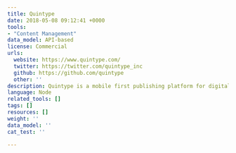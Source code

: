 ```yaml
---
title: Quintype
date: 2018-05-08 09:12:41 +0000
tools:
- "Content Management"
data_model: API-based
license: Commercial
urls:
  website: https://www.quintype.com/
  twitter: https://twitter.com/quintype_inc
  github: https://github.com/quintype
  other: ''
description: Quintype is a mobile first publishing platform for digital publishers.
language: Node
related_tools: []
tags: []
resources: []
weight: ''
data_model: ''
cat_test: ''

---
```


